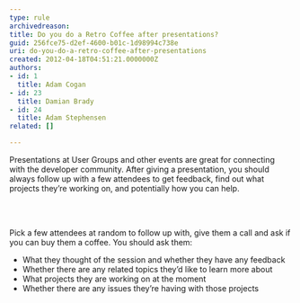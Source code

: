 ```yaml
---
type: rule
archivedreason: 
title: Do you do a Retro Coffee after presentations?
guid: 256fce75-d2ef-4600-b01c-1d98994c738e
uri: do-you-do-a-retro-coffee-after-presentations
created: 2012-04-18T04:51:21.0000000Z
authors:
- id: 1
  title: Adam Cogan
- id: 23
  title: Damian Brady
- id: 24
  title: Adam Stephensen
related: []

---
```



<p>Presentations at User Groups and other events are great for connecting with the developer community. After giving a presentation, you should always follow up with a few attendees to get feedback, find out what projects they’re working on, and potentially how you can help.</p>
<br><excerpt class='endintro'></excerpt><br>
<p>Pick a few attendees at random to follow up with, give them a call and ask if you can buy them a coffee. You should ask them&#58; </p>
<ul><li>What they thought of the session and whether they have any feedback</li>
<li>Whether there are any related topics they’d like to learn more about</li>
<li>What projects they are working on at the moment</li>
<li>Whether there are any issues they’re having with those projects</li></ul>
<p>&#160;</p>


